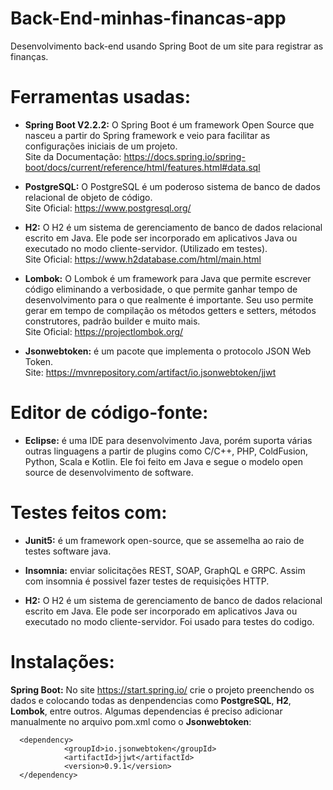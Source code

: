 # Back-End-minhas-financas-app

Desenvolvimento back-end usando Spring Boot de um site para registrar as finanças.

# Ferramentas usadas:
* <b>Spring Boot V2.2.2:</b> O Spring Boot é um framework Open Source que nasceu a partir do Spring framework e veio para facilitar as configurações iniciais de um projeto.
  <br>Site da Documentação: https://docs.spring.io/spring-boot/docs/current/reference/html/features.html#data.sql
  
* <b>PostgreSQL:</b> O PostgreSQL é um poderoso sistema de banco de dados relacional de objeto de código.
  <br>Site Oficial: https://www.postgresql.org/

* <b>H2:</b> O H2 é um sistema de gerenciamento de banco de dados relacional escrito em Java. Ele pode ser incorporado em aplicativos Java ou executado no modo cliente-servidor. (Utilizado em testes).
  <br>Site Oficial: https://www.h2database.com/html/main.html

* <b>Lombok:</b> O Lombok é um framework para Java que permite escrever código eliminando a verbosidade, o que permite ganhar tempo de desenvolvimento para o que realmente é importante. Seu uso permite gerar em tempo de compilação os métodos getters e setters, métodos construtores, padrão builder e muito mais.
 <br>Site Oficial: https://projectlombok.org/

* <b>Jsonwebtoken:</b> é um pacote que implementa o protocolo JSON Web Token.
<br>Site: https://mvnrepository.com/artifact/io.jsonwebtoken/jjwt

# Editor de código-fonte:
* <b>Eclipse:</b> é uma IDE para desenvolvimento Java, porém suporta várias outras linguagens a partir de plugins como C/C++, PHP, ColdFusion, Python, Scala e Kotlin. Ele foi feito em Java e segue o modelo open source de desenvolvimento de software.

# Testes feitos com:
* <b>Junit5:</b> é um framework open-source, que se assemelha ao raio de testes software java.

* <b>Insomnia:</b> enviar solicitações REST, SOAP, GraphQL e GRPC. Assim com insomnia é possivel fazer testes de requisições HTTP.

* <b>H2:</b> O H2 é um sistema de gerenciamento de banco de dados relacional escrito em Java. Ele pode ser incorporado em aplicativos Java ou executado no modo cliente-servidor. Foi usado para testes do codigo.

# Instalações: 

<b>Spring Boot:</b> No site https://start.spring.io/ crie o projeto preenchendo os dados e colocando todas as denpendencias como <b>PostgreSQL</b>, <b>H2</b>, <b>Lombok</b>, entre outros. Algumas dependencias é preciso adicionar manualmente no arquivo pom.xml como o <b>Jsonwebtoken</b>:

```
  <dependency>
			<groupId>io.jsonwebtoken</groupId>
			<artifactId>jjwt</artifactId>
			<version>0.9.1</version>
  </dependency>
```
